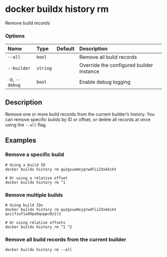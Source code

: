 # docker buildx history rm

<!---MARKER_GEN_START-->
Remove build records

### Options

| Name            | Type     | Default | Description                              |
|:----------------|:---------|:--------|:-----------------------------------------|
| `--all`         | `bool`   |         | Remove all build records                 |
| `--builder`     | `string` |         | Override the configured builder instance |
| `-D`, `--debug` | `bool`   |         | Enable debug logging                     |


<!---MARKER_GEN_END-->

## Description

Remove one or more build records from the current builder’s history. You can
remove specific builds by ID or offset, or delete all records at once using
the `--all` flag.

## Examples

### Remove a specific build

```console
# Using a build ID
docker buildx history rm qu2gsuo8ejqrwdfii23xkkckt

# Or using a relative offset
docker buildx history rm ^1
```

### Remove multiple builds

```console
# Using build IDs
docker buildx history rm qu2gsuo8ejqrwdfii23xkkckt qsiifiuf1ad9pa9qvppc0z1l3

# Or using relative offsets
docker buildx history rm ^1 ^2
```

### Remove all build records from the current builder

```console
docker buildx history rm --all
```
